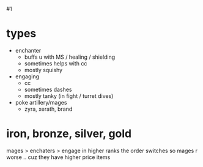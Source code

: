 #1
# types
- enchanter
	- buffs u with MS / healing / shielding  
	- sometimes helps with cc
	- mostly squishy 
- engaging
	- cc 
	- sometimes dashes
	- mostly tanky (in fight / turret dives)
- poke artillery/mages
	- zyra, xerath, brand


# iron, bronze, silver, gold
mages > enchaters > engage
in higher ranks the order switches
	so mages r worse .. cuz they have higher price items